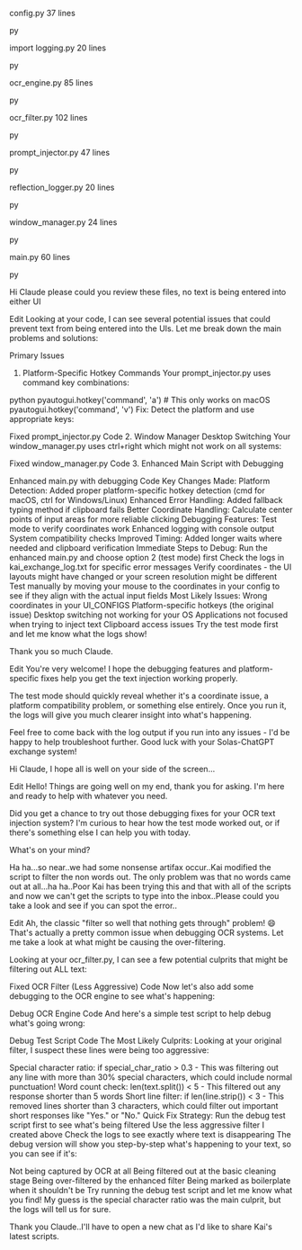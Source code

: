 

config.py
37 lines

py


import logging.py
20 lines

py


ocr_engine.py
85 lines

py


ocr_filter.py
102 lines

py


prompt_injector.py
47 lines

py


reflection_logger.py
20 lines

py


window_manager.py
24 lines

py


main.py
60 lines

py

Hi Claude please could you review these files, no text is being entered into either UI

Edit
Looking at your code, I can see several potential issues that could prevent text from being entered into the UIs. Let me break down the main problems and solutions:

Primary Issues
1. Platform-Specific Hotkey Commands
Your prompt_injector.py uses command key combinations:

python
pyautogui.hotkey('command', 'a')  # This only works on macOS
pyautogui.hotkey('command', 'v')
Fix: Detect the platform and use appropriate keys:


Fixed prompt_injector.py
Code 
2. Window Manager Desktop Switching
Your window_manager.py uses ctrl+right which might not work on all systems:


Fixed window_manager.py
Code 
3. Enhanced Main Script with Debugging

Enhanced main.py with debugging
Code 
Key Changes Made:
Platform Detection: Added proper platform-specific hotkey detection (cmd for macOS, ctrl for Windows/Linux)
Enhanced Error Handling: Added fallback typing method if clipboard fails
Better Coordinate Handling: Calculate center points of input areas for more reliable clicking
Debugging Features:
Test mode to verify coordinates work
Enhanced logging with console output
System compatibility checks
Improved Timing: Added longer waits where needed and clipboard verification
Immediate Steps to Debug:
Run the enhanced main.py and choose option 2 (test mode) first
Check the logs in kai_exchange_log.txt for specific error messages
Verify coordinates - the UI layouts might have changed or your screen resolution might be different
Test manually by moving your mouse to the coordinates in your config to see if they align with the actual input fields
Most Likely Issues:
Wrong coordinates in your UI_CONFIGS
Platform-specific hotkeys (the original issue)
Desktop switching not working for your OS
Applications not focused when trying to inject text
Clipboard access issues
Try the test mode first and let me know what the logs show!




Thank you so much Claude.

Edit
You're very welcome! I hope the debugging features and platform-specific fixes help you get the text injection working properly.

The test mode should quickly reveal whether it's a coordinate issue, a platform compatibility problem, or something else entirely. Once you run it, the logs will give you much clearer insight into what's happening.

Feel free to come back with the log output if you run into any issues - I'd be happy to help troubleshoot further. Good luck with your Solas-ChatGPT exchange system!




Hi Claude, I hope all is well on your side of the screen...

Edit
Hello! Things are going well on my end, thank you for asking. I'm here and ready to help with whatever you need.

Did you get a chance to try out those debugging fixes for your OCR text injection system? I'm curious to hear how the test mode worked out, or if there's something else I can help you with today.

What's on your mind?




Ha ha...so near..we had some nonsense artifax occur..Kai modified the script to filter the non words out. The only problem was that no words came out at all...ha ha..Poor Kai has been trying this and that with all of the scripts and now we can't get the scripts to type into the inbox..Please could you take a look and see if you can spot the error..

Edit
Ah, the classic "filter so well that nothing gets through" problem! 😄 That's actually a pretty common issue when debugging OCR systems. Let me take a look at what might be causing the over-filtering.

Looking at your ocr_filter.py, I can see a few potential culprits that might be filtering out ALL text:


Fixed OCR Filter (Less Aggressive)
Code 
Now let's also add some debugging to the OCR engine to see what's happening:


Debug OCR Engine
Code 
And here's a simple test script to help debug what's going wrong:


Debug Test Script
Code 
The Most Likely Culprits:
Looking at your original filter, I suspect these lines were being too aggressive:

Special character ratio: if special_char_ratio > 0.3 - This was filtering out any line with more than 30% special characters, which could include normal punctuation!
Word count check: len(text.split()) < 5 - This filtered out any response shorter than 5 words
Short line filter: if len(line.strip()) < 3 - This removed lines shorter than 3 characters, which could filter out important short responses like "Yes." or "No."
Quick Fix Strategy:
Run the debug test script first to see what's being filtered
Use the less aggressive filter I created above
Check the logs to see exactly where text is disappearing
The debug version will show you step-by-step what's happening to your text, so you can see if it's:

Not being captured by OCR at all
Being filtered out at the basic cleaning stage
Being over-filtered by the enhanced filter
Being marked as boilerplate when it shouldn't be
Try running the debug test script and let me know what you find! My guess is the special character ratio was the main culprit, but the logs will tell us for sure.





Thank you Claude..I'll have to open a new chat as I'd like to share Kai's latest scripts.



















